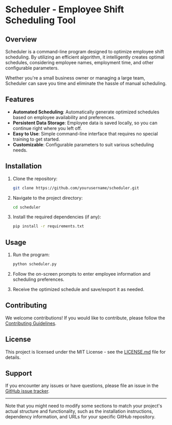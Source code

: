 # Scheduler - Employee Shift Scheduling Tool

## Overview

Scheduler is a command-line program designed to optimize employee shift scheduling. By utilizing an efficient algorithm, it intelligently creates optimal schedules, considering employee names, employment time, and other configurable parameters.

Whether you're a small business owner or managing a large team, Scheduler can save you time and eliminate the hassle of manual scheduling.

## Features

- **Automated Scheduling**: Automatically generate optimized schedules based on employee availability and preferences.
- **Persistent Data Storage**: Employee data is saved locally, so you can continue right where you left off.
- **Easy to Use**: Simple command-line interface that requires no special training to get started.
- **Customizable**: Configurable parameters to suit various scheduling needs.

## Installation

1. Clone the repository:

   ```bash
   git clone https://github.com/yourusername/scheduler.git
   ```

2. Navigate to the project directory:

   ```bash
   cd scheduler
   ```

3. Install the required dependencies (if any):

   ```bash
   pip install -r requirements.txt
   ```

## Usage

1. Run the program:

   ```bash
   python scheduler.py
   ```

2. Follow the on-screen prompts to enter employee information and scheduling preferences.

3. Receive the optimized schedule and save/export it as needed.

## Contributing

We welcome contributions! If you would like to contribute, please follow the [Contributing Guidelines](CONTRIBUTING.md).

## License

This project is licensed under the MIT License - see the [LICENSE.md](LICENSE.md) file for details.

## Support

If you encounter any issues or have questions, please file an issue in the [GitHub issue tracker](https://github.com/yourusername/scheduler/issues).

---

Note that you might need to modify some sections to match your project's actual structure and functionality, such as the installation instructions, dependency information, and URLs for your specific GitHub repository.

